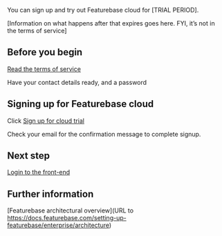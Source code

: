 You can sign up and try out Featurebase cloud for [TRIAL PERIOD].

[Information on what happens after that expires goes here. FYI, it’s not in the terms of service]

## Before you begin
[Read the terms of service](URL)

Have your contact details ready, and a password

## Signing up for Featurebase cloud

Click [Sign up for cloud trial](URL)

Check your email for the confirmation message to complete signup.

## Next step

[Login to the front-end](URL)

## Further information
[Featurebase architectural overview](URL to https://docs.featurebase.com/setting-up-featurebase/enterprise/architecture)

